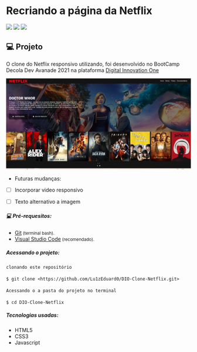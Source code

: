 # Recriando a página da Netflix
![](https://img.shields.io/github/languages/count/Lu1zEduard0/introduction-css3-html5-DIO) ![](https://img.shields.io/github/repo-size/Lu1zEduard0/introduction-css3-html5-DIO) ![](https://img.shields.io/github/last-commit/Lu1zEduard0/introduction-css3-html5-DIO)

## :computer:	 Projeto

O clone do Netflix responsivo utilizando, foi desenvolvido no BootCamp Decola Dev Avanade 2021 na plataforma [Digital Innovation One](//https://web.digitalinnovation.one/ "Digital Innovation One") 

![](https://raw.githubusercontent.com/Lu1zEduard0/DIO-Clone-Netflix/main/img-github/full-screen.PNG)
* Futuras mudanças: 
- [ ]  Incorporar video responsivo
- [ ]  Texto alternativo a imagem 


##### :computer: Pré-requesitos: 

* <a href="https://git-scm.com">Git</a><small> (terminal bash).</small>
* <a href="https//code.visualstudio.com">Visual Studio Code</a><small> (recomendado).</small>

##### Acessando o projeto:

````
clonando este repositório

$ git clone <https://github.com/Lu1zEduard0/DIO-Clone-Netflix.git>

Acessando o a pasta do projeto no terminal

$ cd DIO-Clone-Netflix
````

##### Tecnologias usadas:

- HTML5
- CSS3
- Javascript
